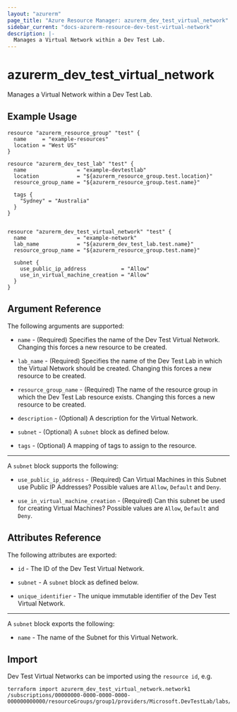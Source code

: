 ```yaml
---
layout: "azurerm"
page_title: "Azure Resource Manager: azurerm_dev_test_virtual_network"
sidebar_current: "docs-azurerm-resource-dev-test-virtual-network"
description: |-
  Manages a Virtual Network within a Dev Test Lab.
---
```


# azurerm_dev_test_virtual_network

Manages a Virtual Network within a Dev Test Lab.

## Example Usage

```hcl
resource "azurerm_resource_group" "test" {
  name     = "example-resources"
  location = "West US"
}

resource "azurerm_dev_test_lab" "test" {
  name                = "example-devtestlab"
  location            = "${azurerm_resource_group.test.location}"
  resource_group_name = "${azurerm_resource_group.test.name}"

  tags {
    "Sydney" = "Australia"
  }
}


resource "azurerm_dev_test_virtual_network" "test" {
  name                = "example-network"
  lab_name            = "${azurerm_dev_test_lab.test.name}"
  resource_group_name = "${azurerm_resource_group.test.name}"

  subnet {
    use_public_ip_address           = "Allow"
    use_in_virtual_machine_creation = "Allow"
  }
}
```

## Argument Reference

The following arguments are supported:

* `name` - (Required) Specifies the name of the Dev Test Virtual Network. Changing this forces a new resource to be created.

* `lab_name` - (Required) Specifies the name of the Dev Test Lab in which the Virtual Network should be created. Changing this forces a new resource to be created.

* `resource_group_name` - (Required) The name of the resource group in which the Dev Test Lab resource exists. Changing this forces a new resource to be created.

* `description` - (Optional) A description for the Virtual Network.

* `subnet` - (Optional) A `subnet` block as defined below.

* `tags` - (Optional) A mapping of tags to assign to the resource.

---

A `subnet` block supports the following:

* `use_public_ip_address` - (Required) Can Virtual Machines in this Subnet use Public IP Addresses? Possible values are `Allow`, `Default` and `Deny`.

* `use_in_virtual_machine_creation` - (Required) Can this subnet be used for creating Virtual Machines? Possible values are `Allow`, `Default` and `Deny`.

## Attributes Reference

The following attributes are exported:

* `id` - The ID of the Dev Test Virtual Network.

* `subnet` - A `subnet` block as defined below.

* `unique_identifier` - The unique immutable identifier of the Dev Test Virtual Network.

---

A `subnet` block exports the following:

* `name` - The name of the Subnet for this Virtual Network.

## Import

Dev Test Virtual Networks can be imported using the `resource id`, e.g.

```shell
terraform import azurerm_dev_test_virtual_network.network1 /subscriptions/00000000-0000-0000-0000-000000000000/resourceGroups/group1/providers/Microsoft.DevTestLab/labs/lab1/virtualnetworks/network1
```
